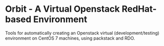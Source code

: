 # Orbit - A Virtual Openstack RedHat-based Environment
Tools for automatically creating an Openstack virtual (development/testing) environment on CentOS 7 machines, using packstack and RDO.
